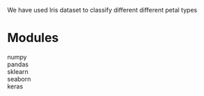 We have used Iris dataset to classify different different petal types<br>

# Modules<br>

numpy<br>
pandas<br>
sklearn<br>
seaborn<br>
keras<br>

